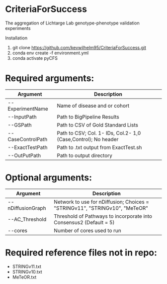 # CriteriaForSuccess
The aggregation of Lichtarge Lab genotype-phenotype validation experiments

Installation
1. git clone https://github.com/kevwilhelm95/CriteriaForSuccess.git
2. conda env create -f environment.yml
3. conda activate pyCFS

# Required arguments:

| Argument | Description |
|--------- | ----------- |
|--ExperimentName | Name of disease and or cohort |
|--InputPath | Path to BigPipeline Results |
|--GSPath | Path to CSV of Gold Standard Lists |
|--CaseControlPath | Path to CSV; Col. 1- IDs, Col.2- 1,0 (Case,Control); No header |
|--ExactTestPath | Path to .txt output from ExactTest.sh |
|--OutPutPath | Path to output directory |

# Optional arguments:

| Argument | Description |
|----------|-------------|
|--nDiffusionGraph | Network to use for nDiffusion; Choices = "STRINGv11", "STRINGv10", "MeTeOR" |
|--AC_Threshold | Threshold of Pathways to incorporate into Consensus2 (Default = 5) |
|--cores | Number of cores used to run |

# Required reference files not in repo:
- STRINGv11.txt
- STRINGv10.txt
- MeTeOR.txt
